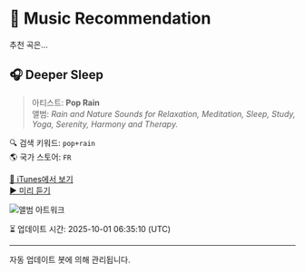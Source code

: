 
# 🎵 Music Recommendation

추천 곡은...

## 🎧 Deeper Sleep  
> 아티스트: **Pop Rain**  
> 앨범: _Rain and Nature Sounds for Relaxation, Meditation, Sleep, Study, Yoga, Serenity, Harmony and Therapy._  

🔍 검색 키워드: `pop+rain`  
🌎 국가 스토어: `FR`

[🔗 iTunes에서 보기](https://music.apple.com/fr/album/deeper-sleep/1038504469?i=1038504479&uo=4)  
[▶️ 미리 듣기](https://audio-ssl.itunes.apple.com/itunes-assets/AudioPreview125/v4/d1/4c/3a/d14c3ae4-d497-a546-58b3-0e0a4d20cf27/mzaf_3831101119921559025.plus.aac.p.m4a)

![앨범 아트워크](https://is1-ssl.mzstatic.com/image/thumb/Music124/v4/41/42/b6/4142b67d-d058-7e02-e7b3-ba445a320e39/mzm.eblmhqec.jpg/100x100bb.jpg)

⏳ 업데이트 시간: 2025-10-01 06:35:10 (UTC)

---
자동 업데이트 봇에 의해 관리됩니다.
